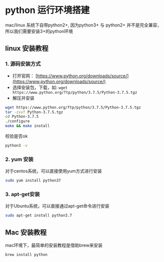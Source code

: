 # python 运行环境搭建

mac/linux 系统下自带python2+, 因为python3+ 与 python2+ 并不是完全兼容，所以我们需要安装3+的python环境

## linux 安装教程

### 1. 源码安装方式

- 打开官网： [https://www.python.org/downloads/source/](https://www.python.org/downloads/source/)
- 选择安装包，下载，如: `wget https://www.python.org/ftp/python/3.7.5/Python-3.7.5.tgz`
- 解压并安装

```bash
wget https://www.python.org/ftp/python/3.7.5/Python-3.7.5.tgz
tar -zxvf Python-3.7.5.tgz
cd Python-3.7.5
./configure
make && make install
```

校验是否ok

```bash
python3 -v
```

### 2. yum 安装

对于centos系统，可以直接使用yum方式进行安装

```bash
sudo yum install python37
```

### 3. apt-get安装

对于Ubuntu系统，可以直接通过apt-get命令进行安装

```bash
sudo apt-get install python3.7
```

## Mac 安装教程

mac环境下，最简单的安装教程是借助brew来安装

```bash
brew install python
```



